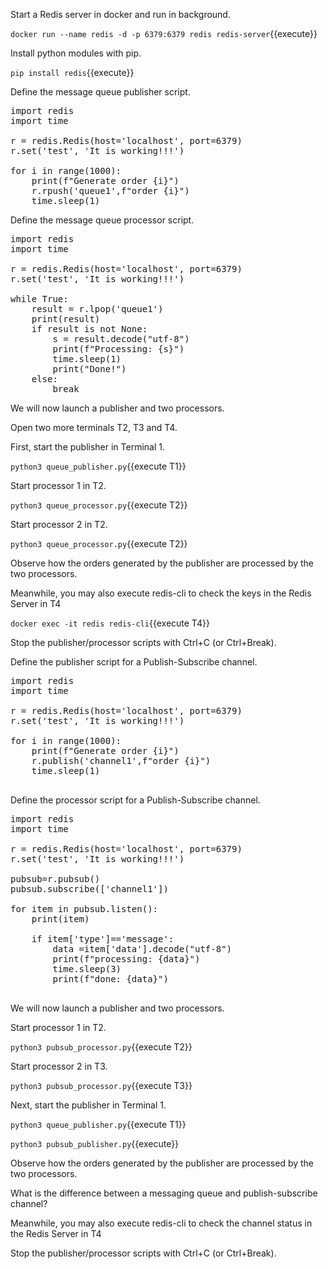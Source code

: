 
Start a Redis server in docker and run in background.

`docker run --name redis -d -p 6379:6379 redis redis-server`{{execute}}

Install python modules with pip.

`pip install redis`{{execute}}

Define the message queue publisher script.

<pre class="file" data-filename="queue_publisher.py" data-target="replace">
import redis
import time

r = redis.Redis(host='localhost', port=6379)
r.set('test', 'It is working!!!')

for i in range(1000):
    print(f"Generate order {i}")
    r.rpush('queue1',f"order {i}")
    time.sleep(1)
</pre>

Define the message queue processor script.

<pre class="file" data-filename="queue_processor.py" data-target="replace">
import redis
import time

r = redis.Redis(host='localhost', port=6379)
r.set('test', 'It is working!!!')

while True:
    result = r.lpop('queue1')
    print(result)
    if result is not None:
        s = result.decode("utf-8") 
        print(f"Processing: {s}")
        time.sleep(1)
        print("Done!")
    else:
        break
</pre>

We will now launch a publisher and two processors.

Open two more terminals T2, T3 and T4. 

First, start the publisher in Terminal 1.

`python3 queue_publisher.py`{{execute T1}}

Start processor 1 in T2.

`python3 queue_processor.py`{{execute T2}}

Start processor 2 in T2.

`python3 queue_processor.py`{{execute T2}}

Observe how the orders generated by the publisher are processed by the two processors.



Meanwhile, you may also execute redis-cli to check the keys in the Redis Server in T4

`docker exec -it redis redis-cli`{{execute T4}}



Stop the publisher/processor scripts with Ctrl+C (or Ctrl+Break).



Define the publisher script for a Publish-Subscribe channel.

<pre class="file" data-filename="pubsub_publisher.py" data-target="replace">
import redis
import time

r = redis.Redis(host='localhost', port=6379)
r.set('test', 'It is working!!!')

for i in range(1000):
    print(f"Generate order {i}")
    r.publish('channel1',f"order {i}")
    time.sleep(1)

</pre>

Define the processor script for a Publish-Subscribe channel.

<pre class="file" data-filename="pubsub_processor.py" data-target="replace">
import redis
import time

r = redis.Redis(host='localhost', port=6379)
r.set('test', 'It is working!!!')

pubsub=r.pubsub()
pubsub.subscribe(['channel1'])

for item in pubsub.listen():
    print(item)
    
    if item['type']=='message':
        data =item['data'].decode("utf-8") 
        print(f"processing: {data}")
        time.sleep(3)
        print(f"done: {data}")
  
</pre>


We will now launch a publisher and two processors.



Start processor 1 in T2.

`python3 pubsub_processor.py`{{execute T2}}

Start processor 2 in T3.

`python3 pubsub_processor.py`{{execute T3}}


Next, start the publisher in Terminal 1.

`python3 queue_publisher.py`{{execute T1}}


`python3 pubsub_publisher.py`{{execute}}


Observe how the orders generated by the publisher are processed by the two processors.

What is the difference between a messaging queue and publish-subscribe channel?


Meanwhile, you may also execute redis-cli to check the channel status in the Redis Server in T4



Stop the publisher/processor scripts with Ctrl+C (or Ctrl+Break).

